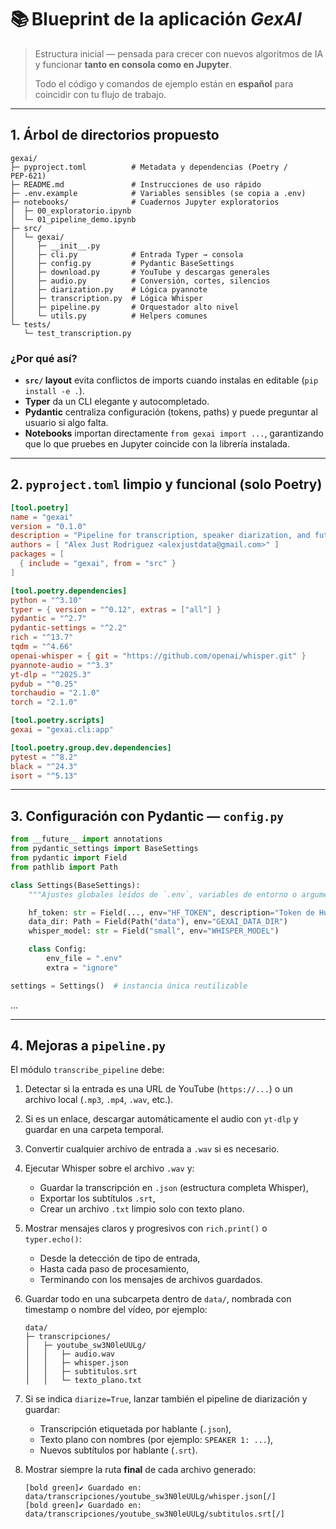 # 📚 Blueprint de la aplicación *GexAI*

> Estructura inicial — pensada para crecer con nuevos algoritmos de IA y funcionar **tanto en consola como en Jupyter**.
>
> Todo el código y comandos de ejemplo están en **español** para coincidir con tu flujo de trabajo.

---

## 1. Árbol de directorios propuesto

```text
gexai/
├─ pyproject.toml          # Metadata y dependencias (Poetry / PEP‑621)
├─ README.md               # Instrucciones de uso rápido
├─ .env.example            # Variables sensibles (se copia a .env)
├─ notebooks/              # Cuadernos Jupyter exploratorios
│  ├─ 00_exploratorio.ipynb
│  └─ 01_pipeline_demo.ipynb
├─ src/
│  └─ gexai/
│     ├─ __init__.py
│     ├─ cli.py            # Entrada Typer → consola
│     ├─ config.py         # Pydantic BaseSettings
│     ├─ download.py       # YouTube y descargas generales
│     ├─ audio.py          # Conversión, cortes, silencios
│     ├─ diarization.py    # Lógica pyannote
│     ├─ transcription.py  # Lógica Whisper
│     ├─ pipeline.py       # Orquestador alto nivel
│     └─ utils.py          # Helpers comunes
└─ tests/
   └─ test_transcription.py
```

### ¿Por qué así?

* **`src/` layout** evita conflictos de imports cuando instalas en editable (`pip install -e .`).
* **Typer** da un CLI elegante y autocompletado.
* **Pydantic** centraliza configuración (tokens, paths) y puede preguntar al usuario si algo falta.
* **Notebooks** importan directamente `from gexai import ...`, garantizando que lo que pruebes en Jupyter coincide con la librería instalada.

---

## 2. `pyproject.toml` limpio y funcional (solo Poetry)

```toml
[tool.poetry]
name = "gexai"
version = "0.1.0"
description = "Pipeline for transcription, speaker diarization, and future AI tools"
authors = [ "Alex Just Rodriguez <alexjustdata@gmail.com>" ]
packages = [
  { include = "gexai", from = "src" }
]

[tool.poetry.dependencies]
python = "^3.10"
typer = { version = "^0.12", extras = ["all"] }
pydantic = "^2.7"
pydantic-settings = "^2.2"
rich = "^13.7"
tqdm = "^4.66"
openai-whisper = { git = "https://github.com/openai/whisper.git" }
pyannote-audio = "^3.3"
yt-dlp = "^2025.3"
pydub = "^0.25"
torchaudio = "2.1.0"
torch = "2.1.0"

[tool.poetry.scripts]
gexai = "gexai.cli:app"

[tool.poetry.group.dev.dependencies]
pytest = "^8.2"
black = "^24.3"
isort = "^5.13"
```

---

## 3. Configuración con Pydantic — `config.py`

```python
from __future__ import annotations
from pydantic_settings import BaseSettings
from pydantic import Field
from pathlib import Path

class Settings(BaseSettings):
    """Ajustes globales leídos de `.env`, variables de entorno o argumentos."""

    hf_token: str = Field(..., env="HF_TOKEN", description="Token de Hugging Face")
    data_dir: Path = Field(Path("data"), env="GEXAI_DATA_DIR")
    whisper_model: str = Field("small", env="WHISPER_MODEL")

    class Config:
        env_file = ".env"
        extra = "ignore"

settings = Settings()  # instancia única reutilizable
```

...

---

## 4. Mejoras a `pipeline.py`

El módulo `transcribe_pipeline` debe:

1. Detectar si la entrada es una URL de YouTube (`https://...`) o un archivo local (`.mp3`, `.mp4`, `.wav`, etc.).
2. Si es un enlace, descargar automáticamente el audio con `yt-dlp` y guardar en una carpeta temporal.
3. Convertir cualquier archivo de entrada a `.wav` si es necesario.
4. Ejecutar Whisper sobre el archivo `.wav` y:

   * Guardar la transcripción en `.json` (estructura completa Whisper),
   * Exportar los subtítulos `.srt`,
   * Crear un archivo `.txt` limpio solo con texto plano.
5. Mostrar mensajes claros y progresivos con `rich.print()` o `typer.echo()`:

   * Desde la detección de tipo de entrada,
   * Hasta cada paso de procesamiento,
   * Terminando con los mensajes de archivos guardados.
6. Guardar todo en una subcarpeta dentro de `data/`, nombrada con timestamp o nombre del vídeo, por ejemplo:

   ```
   data/
   ├─ transcripciones/
   │   ├─ youtube_sw3N0leUULg/
   │   │   ├─ audio.wav
   │   │   ├─ whisper.json
   │   │   ├─ subtitulos.srt
   │   │   └─ texto_plano.txt
   ```
7. Si se indica `diarize=True`, lanzar también el pipeline de diarización y guardar:

   * Transcripción etiquetada por hablante (`.json`),
   * Texto plano con nombres (por ejemplo: `SPEAKER 1: ...`),
   * Nuevos subtítulos por hablante (`.srt`).
8. Mostrar siempre la ruta **final** de cada archivo generado:

   ```
   [bold green]✔ Guardado en: data/transcripciones/youtube_sw3N0leUULg/whisper.json[/]
   [bold green]✔ Guardado en: data/transcripciones/youtube_sw3N0leUULg/subtitulos.srt[/]
   ```

